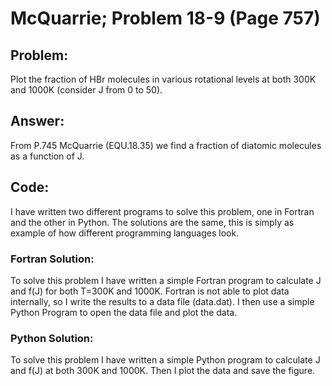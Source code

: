 # McQuarrie; Problem 18-9 (Page 757)

## Problem:
Plot the fraction of HBr molecules in various rotational levels at both 300K and 1000K (consider J from 0 to 50). 

## Answer:
From P.745 McQuarrie (EQU.18.35) we find a fraction of diatomic molecules as a function of J.

## Code:
I have written two different programs to solve this problem, one in Fortran and the other in Python. 
The solutions are the same, this is simply as example of how different programming languages look. 

### Fortran Solution:
To solve this problem I have written a simple Fortran program to calculate J and f(J) for both T=300K and 1000K. 
Fortran is not able to plot data internally, so I write the results to a data file (data.dat).
I then use a simple Python Program to open the data file and plot the data. 

### Python Solution:
To solve this problem I have written a simple Python program to calculate J and f(J) at both 300K and 1000K.
Then I plot the data and save the figure. 
